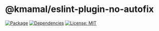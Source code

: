 # @kmamal/eslint-plugin-no-autofix

[![Package](https://img.shields.io/npm/v/%2540kmamal%252Feslint-plugin-no-autofix)](https://www.npmjs.com/package/@kmamal/eslint-plugin-no-autofix)
[![Dependencies](https://img.shields.io/librariesio/release/npm/@kmamal/eslint-plugin-no-autofix)](https://libraries.io/npm/@kmamal%2Feslint-plugin-no-autofix)
[![License: MIT](https://img.shields.io/badge/License-MIT-yellow.svg)](https://opensource.org/licenses/MIT)
